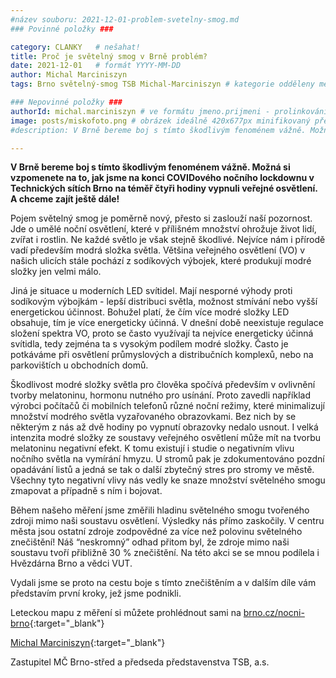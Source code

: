 ```yaml
---
#název souboru: 2021-12-01-problem-svetelny-smog.md
### Povinné položky ###

category: CLANKY   # nešahat!
title: Proč je světelný smog v Brně problém?
date: 2021-12-01   # formát YYYY-MM-DD
author: Michal Marciniszyn
tags: Brno světelný-smog TSB Michal-Marciniszyn # kategorie odděleny mezerami, např. volby zemědělství životní-prostředí piráti (viz https://jihomoravsky.pirati.cz/tags/)

### Nepovinné položky ###
authorId: michal.marciniszyn # ve formátu jmeno.prijmeni - prolinkování s profilem přes uid
image: posts/miskofoto.png # obrázek ideálně 420x677px minifikovaný přes https://tinypng.com/
#description: V Brně bereme boj s tímto škodlivým fenoménem vážně. Možná si vzpomenete na to, jak jsme na konci COVIDového nočního lockdownu v Technických sítích Brno na téměř čtyři hodiny vypnuli veřejné osvětlení. A chceme zajít ještě dále!

---
```

**V Brně bereme boj s tímto škodlivým fenoménem vážně. Možná si vzpomenete na to, jak jsme na konci COVIDového nočního lockdownu v Technických sítích Brno na téměř čtyři hodiny vypnuli veřejné osvětlení. A chceme zajít ještě dále!** 

Pojem světelný smog je poměrně nový, přesto si zaslouží naší pozornost. Jde o umělé noční osvětlení, které v přílišném množství ohrožuje život lidí, zvířat i rostlin. Ne každé světlo je však stejně škodlivé. Nejvíce nám i přírodě vadí především modrá složka světla. Většina veřejného osvětlení (VO) v našich ulicích stále pochází z sodíkových výbojek, které produkují modré složky jen velmi málo.

Jiná je situace u moderních LED svítidel. Mají nesporné výhody proti sodíkovým výbojkám - lepší distribuci světla, možnost stmívání nebo vyšší energetickou účinnost. Bohužel platí, že čím více modré složky LED obsahuje, tím je více energeticky účinná. V dnešní době neexistuje regulace složení spektra VO, proto se často využívají ta nejvíce energeticky účinná svítidla, tedy zejména ta s vysokým podílem modré složky. Často je potkáváme při osvětlení průmyslových a distribučních komplexů, nebo na parkovištích u obchodních domů.

Škodlivost modré složky světla pro člověka spočívá především v ovlivnění tvorby melatoninu, hormonu nutného pro usínání. Proto zavedli například výrobci počítačů či mobilních telefonů různé noční režimy, které minimalizují množství modrého světla vyzařovaného obrazovkami. Bez nich by se některým z nás až dvě hodiny po vypnutí obrazovky nedalo usnout. I velká intenzita modré složky ze soustavy veřejného osvětlení může mít na tvorbu melatoninu negativní efekt. K tomu existují i studie o negativním vlivu nočního světla na vymírání hmyzu. U stromů pak je zdokumentováno pozdní opadávání listů a jedná se tak o další zbytečný stres pro stromy ve městě. Všechny tyto negativní vlivy nás vedly ke snaze množství světelného smogu zmapovat a případně s ním i bojovat.

Během našeho měření jsme změřili hladinu světelného smogu tvořeného zdroji mimo naši soustavu osvětlení. Výsledky nás přímo zaskočily. V centru města jsou ostatní zdroje zodpovědné za více než polovinu světelného znečištění! Náš “neskromný” odhad přitom byl, že zdroje mimo naši soustavu tvoří přibližně 30 % znečištění. Na této akci se se mnou podílela i Hvězdárna Brno a vědci VUT.

Vydali jsme se proto na cestu boje s tímto znečištěním a v dalším díle vám představím první kroky, jež jsme podnikli.

Leteckou mapu z měření si můžete prohlédnout sami na [brno.cz/nocni-brno](https://brno.cz/nocni-brno ){:target="_blank"}

[Michal Marciniszyn](https://jihomoravsky.pirati.cz/lide/michal-marciniszyn/){:target="_blank"}

Zastupitel MČ Brno-střed a předseda představenstva TSB, a.s.
